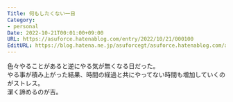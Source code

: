 ```yaml
---
Title: 何もしたくない一日
Category:
- personal
Date: 2022-10-21T00:01:00+09:00
URL: https://asuforce.hatenablog.com/entry/2022/10/21/000100
EditURL: https://blog.hatena.ne.jp/asuforcegt/asuforce.hatenablog.com/atom/entry/4207112889929436058
---
```


色々やることがあると逆にやる気が無くなる日だった。  
やる事が積み上がった結果、時間の経過と共にやってない時間も増加していくのがストレス。  
潔く諦めるのが吉。
